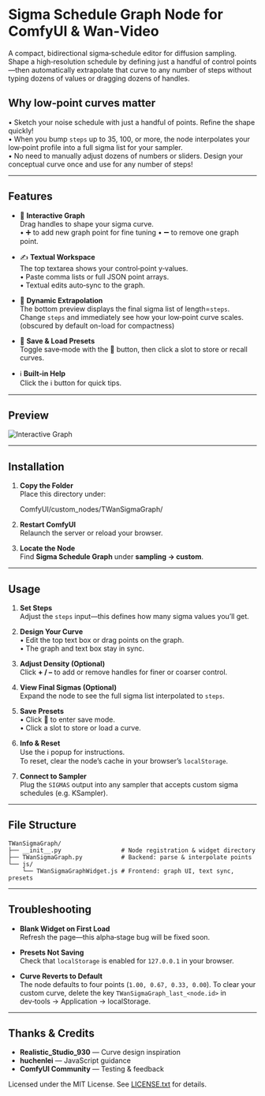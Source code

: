 # Sigma Schedule Graph Node for ComfyUI & Wan‑Video

A compact, bidirectional sigma‐schedule editor for diffusion sampling.  
Shape a high‑resolution schedule by defining just a handful of control points—then automatically extrapolate that curve to any number of steps without typing dozens of values or dragging dozens of handles.

## Why low‑point curves matter

• Sketch your noise schedule with just a handful of points. Refine the shape quickly!  
• When you bump `steps` up to 35, 100, or more, the node interpolates your low‑point profile into a full sigma list for your sampler.   
• No need to manually adjust dozens of numbers or sliders. Design your conceptual curve once and use for any number of steps!  

---

## Features

- 🎨 **Interactive Graph**  
  Drag handles to shape your sigma curve.  
  • ➕ to add new graph point for fine tuning 
  • ➖ to remove one graph point.

- ✍️ **Textual Workspace**  
  The top textarea shows your control‑point y‑values.  
  • Paste comma lists or full JSON point arrays.  
  • Textual edits auto‑sync to the graph.

- 🔄 **Dynamic Extrapolation**  
  The bottom preview displays the final sigma list of length=`steps`. 
  Change `steps` and immediately see how your low‑point curve scales.
  (obscured by default on-load for compactness) 

- 💾 **Save & Load Presets**  
  Toggle save‑mode with the 💾 button, then click a slot to store or recall curves.

- ℹ️ **Built‑in Help**  
  Click the ℹ️ button for quick tips.

---

## Preview

![Interactive Graph](https://github.com/user-attachments/assets/0e666fa7-b203-4233-9862-23ec066ed097)

---

## Installation

1. **Copy the Folder**  
   Place this directory under:
   
   ComfyUI/custom_nodes/TWanSigmaGraph/
   
2. **Restart ComfyUI**  
   Relaunch the server or reload your browser.

3. **Locate the Node**  
   Find **Sigma Schedule Graph** under **sampling → custom**.

---

## Usage

1. **Set Steps**  
   Adjust the `steps` input—this defines how many sigma values you’ll get.

2. **Design Your Curve**  
   • Edit the top text box or drag points on the graph.  
   • The graph and text box stay in sync.

3. **Adjust Density (Optional)**  
   Click **+ / –** to add or remove handles for finer or coarser control.

4. **View Final Sigmas (Optional)**  
   Expand the node to see the full sigma list interpolated to `steps`.

5. **Save Presets**  
   • Click 💾 to enter save mode.  
   • Click a slot to store or load a curve.

6. **Info & Reset**  
   Use the ℹ️ popup for instructions.  
   To reset, clear the node’s cache in your browser’s `localStorage`.

7. **Connect to Sampler**  
   Plug the `SIGMAS` output into any sampler that accepts custom sigma schedules (e.g. KSampler).

---

## File Structure

```
TWanSigmaGraph/
├── __init__.py                 # Node registration & widget directory
├── TWanSigmaGraph.py           # Backend: parse & interpolate points
└── js/
    └── TWanSigmaGraphWidget.js # Frontend: graph UI, text sync, presets
```

---

## Troubleshooting

- **Blank Widget on First Load**  
  Refresh the page—this alpha‑stage bug will be fixed soon.

- **Presets Not Saving**  
  Check that `localStorage` is enabled for `127.0.0.1` in your browser.

- **Curve Reverts to Default**  
  The node defaults to four points (`1.00, 0.67, 0.33, 0.00`). To clear your custom curve, delete the key `TWanSigmaGraph_last_<node.id>` in dev‑tools → Application → localStorage.

---

## Thanks & Credits

- **Realistic_Studio_930** — Curve design inspiration  
- **huchenlei** — JavaScript guidance  
- **ComfyUI Community** — Testing & feedback  

Licensed under the MIT License. See [LICENSE.txt](LICENSE.txt) for details.
```
